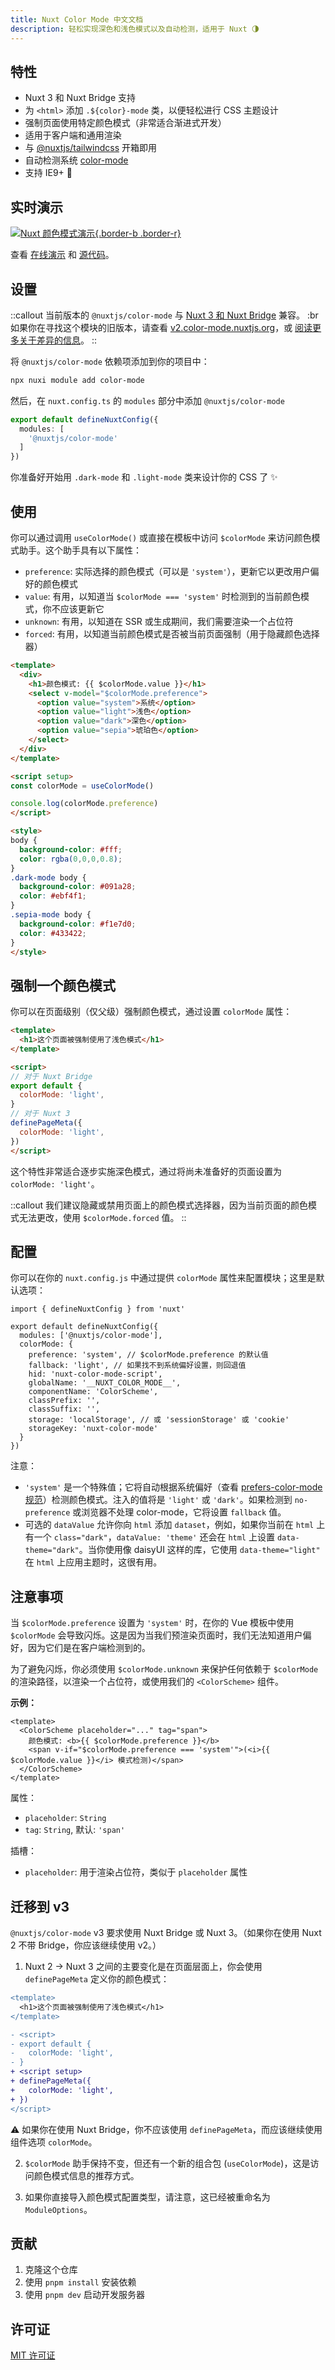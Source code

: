```yaml
---
title: Nuxt Color Mode 中文文档
description: 轻松实现深色和浅色模式以及自动检测，适用于 Nuxt 🌗
---
```


## 特性

- Nuxt 3 和 Nuxt Bridge 支持
- 为 `<html>` 添加 `.${color}-mode` 类，以便轻松进行 CSS 主题设计
- 强制页面使用特定颜色模式（非常适合渐进式开发）
- 适用于客户端和通用渲染
- 与 [@nuxtjs/tailwindcss](https://github.com/nuxt-modules/tailwindcss) 开箱即用
- 自动检测系统 [color-mode](https://drafts.csswg.org/mediaqueries-5/#descdef-media-prefers-color-mode)
- 支持 IE9+ 👴

## 实时演示

[![Nuxt 颜色模式演示](/demo.gif){.border-b .border-r}](https://color-mode.nuxt.dev/)

查看 [在线演示](https://color-mode.nuxt.dev/) 和 [源代码](https://github.com/nuxt-modules/color-mode/tree/main/playground)。

## 设置

::callout
当前版本的 `@nuxtjs/color-mode` 与 [Nuxt 3 和 Nuxt Bridge](https://nuxt.com) 兼容。 :br 如果你在寻找这个模块的旧版本，请查看 [v2.color-mode.nuxtjs.org](https://v2.color-mode.nuxtjs.org/)，或 [阅读更多关于差异的信息](#迁移到v3)。
::

将 `@nuxtjs/color-mode` 依赖项添加到你的项目中：

```bash
npx nuxi module add color-mode
```

然后，在 `nuxt.config.ts` 的 `modules` 部分中添加 `@nuxtjs/color-mode`

```ts [nuxt.config.ts]
export default defineNuxtConfig({
  modules: [
    '@nuxtjs/color-mode'
  ]
})
```

你准备好开始用 `.dark-mode` 和 `.light-mode` 类来设计你的 CSS 了 ✨

## 使用

你可以通过调用 `useColorMode()` 或直接在模板中访问 `$colorMode` 来访问颜色模式助手。这个助手具有以下属性：

- `preference`: 实际选择的颜色模式（可以是 `'system'`），更新它以更改用户偏好的颜色模式
- `value`: 有用，以知道当 `$colorMode === 'system'` 时检测到的当前颜色模式，你不应该更新它
- `unknown`: 有用，以知道在 SSR 或生成期间，我们需要渲染一个占位符
- `forced`: 有用，以知道当前颜色模式是否被当前页面强制（用于隐藏颜色选择器）

```html [pages/index.vue]
<template>
  <div>
    <h1>颜色模式: {{ $colorMode.value }}</h1>
    <select v-model="$colorMode.preference">
      <option value="system">系统</option>
      <option value="light">浅色</option>
      <option value="dark">深色</option>
      <option value="sepia">琥珀色</option>
    </select>
  </div>
</template>

<script setup>
const colorMode = useColorMode()

console.log(colorMode.preference)
</script>

<style>
body {
  background-color: #fff;
  color: rgba(0,0,0,0.8);
}
.dark-mode body {
  background-color: #091a28;
  color: #ebf4f1;
}
.sepia-mode body {
  background-color: #f1e7d0;
  color: #433422;
}
</style>
```

## 强制一个颜色模式

你可以在页面级别（仅父级）强制颜色模式，通过设置 `colorMode` 属性：

```html [pages/light.vue]
<template>
  <h1>这个页面被强制使用了浅色模式</h1>
</template>

<script>
// 对于 Nuxt Bridge
export default {
  colorMode: 'light',
}
// 对于 Nuxt 3
definePageMeta({
  colorMode: 'light',
})
</script>
```

这个特性非常适合逐步实施深色模式，通过将尚未准备好的页面设置为 `colorMode: 'light'`。

::callout
我们建议隐藏或禁用页面上的颜色模式选择器，因为当前页面的颜色模式无法更改，使用 `$colorMode.forced` 值。
::

## 配置

你可以在你的 `nuxt.config.js` 中通过提供 `colorMode` 属性来配置模块；这里是默认选项：

```js{}[nuxt.config.js]
import { defineNuxtConfig } from 'nuxt'

export default defineNuxtConfig({
  modules: ['@nuxtjs/color-mode'],
  colorMode: {
    preference: 'system', // $colorMode.preference 的默认值
    fallback: 'light', // 如果找不到系统偏好设置，则回退值
    hid: 'nuxt-color-mode-script',
    globalName: '__NUXT_COLOR_MODE__',
    componentName: 'ColorScheme',
    classPrefix: '',
    classSuffix: '',
    storage: 'localStorage', // 或 'sessionStorage' 或 'cookie'
    storageKey: 'nuxt-color-mode'
  }
})
```

注意：
- `'system'` 是一个特殊值；它将自动根据系统偏好（查看 [prefers-color-mode 规范](https://drafts.csswg.org/mediaqueries-5/#descdef-media-prefers-color-mode)）检测颜色模式。注入的值将是 `'light'` 或 `'dark'`。如果检测到 `no-preference` 或浏览器不处理 color-mode，它将设置 `fallback` 值。
- 可选的 `dataValue` 允许你向 `html` 添加 `dataset`，例如，如果你当前在 `html` 上有一个 `class="dark"`，`dataValue: 'theme'` 还会在 `html` 上设置 `data-theme="dark"`。当你使用像 daisyUI 这样的库，它使用 `data-theme="light"` 在 `html` 上应用主题时，这很有用。

## 注意事项

当 `$colorMode.preference` 设置为 `'system'` 时，在你的 Vue 模板中使用 `$colorMode` 会导致闪烁。这是因为当我们预渲染页面时，我们无法知道用户偏好，因为它们是在客户端检测到的。

为了避免闪烁，你必须使用 `$colorMode.unknown` 来保护任何依赖于 `$colorMode` 的渲染路径，以渲染一个占位符，或使用我们的 `<ColorScheme>` 组件。

**示例：**

```vue
<template>
  <ColorScheme placeholder="..." tag="span">
    颜色模式: <b>{{ $colorMode.preference }}</b>
    <span v-if="$colorMode.preference === 'system'">(<i>{{ $colorMode.value }}</i> 模式检测)</span>
  </ColorScheme>
</template>
```

属性：
- `placeholder`: `String`
- `tag`: `String`,  默认: `'span'`

插槽：
- `placeholder`: 用于渲染占位符，类似于 `placeholder` 属性

## 迁移到 v3

`@nuxtjs/color-mode` v3 要求使用 Nuxt Bridge 或 Nuxt 3。（如果你在使用 Nuxt 2 不带 Bridge，你应该继续使用 v2。）

1. Nuxt 2 -> Nuxt 3 之间的主要变化是在页面层面上，你会使用 `definePageMeta` 定义你的颜色模式：

```diff
<template>
  <h1>这个页面被强制使用了浅色模式</h1>
</template>

- <script>
- export default {
-   colorMode: 'light',
- }
+ <script setup>
+ definePageMeta({
+   colorMode: 'light',
+ })
</script>
```

⚠️ 如果你在使用 Nuxt Bridge，你不应该使用 `definePageMeta`，而应该继续使用组件选项 `colorMode`。

2. `$colorMode` 助手保持不变，但还有一个新的组合包 (`useColorMode`)，这是访问颜色模式信息的推荐方式。

3. 如果你直接导入颜色模式配置类型，请注意，这已经被重命名为 `ModuleOptions`。

## 贡献

1. 克隆这个仓库
2. 使用 `pnpm install` 安装依赖
3. 使用 `pnpm dev` 启动开发服务器

## 许可证

[MIT 许可证](https://github.com/nuxt-modules/color-mode/blob/main/LICENSE)

